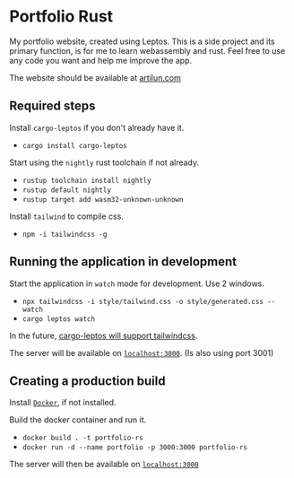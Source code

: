 # Portfolio Rust

My portfolio website, created using Leptos. 
This is a side project and its primary function, 
is for me to learn webassembly and rust. Feel free
to use any code you want and help me improve the 
app.

The website should be available at [artilun.com](https://artilun.com/)

## Required steps

Install `cargo-leptos` if you don't already have it.
- `cargo install cargo-leptos`

Start using the `nightly` rust toolchain if not already.
- `rustup toolchain install nightly`
- `rustup default nightly`
- `rustup target add wasm32-unknown-unknown`

Install `tailwind` to compile css.
- `npm -i tailwindcss -g`

## Running the application in development 

Start the application in `watch` mode for development. Use 2 windows.
- `npx tailwindcss -i style/tailwind.css -o style/generated.css --watch`
- `cargo leptos watch`

In the future, [cargo-leptos will support tailwindcss](https://github.com/leptos-rs/cargo-leptos/issues/18).

The server will be available on [`localhost:3000`](http://localhost:3000). (Is also using port 3001)

## Creating a production build

Install [`Docker`](https://docs.docker.com/get-docker/), if not installed.

Build the docker container and run it.
- `docker build . -t portfolio-rs`
- `docker run -d --name portfolio -p 3000:3000 portfolio-rs`

The server will then be available on [`localhost:3000`](http://localhost:3000)
